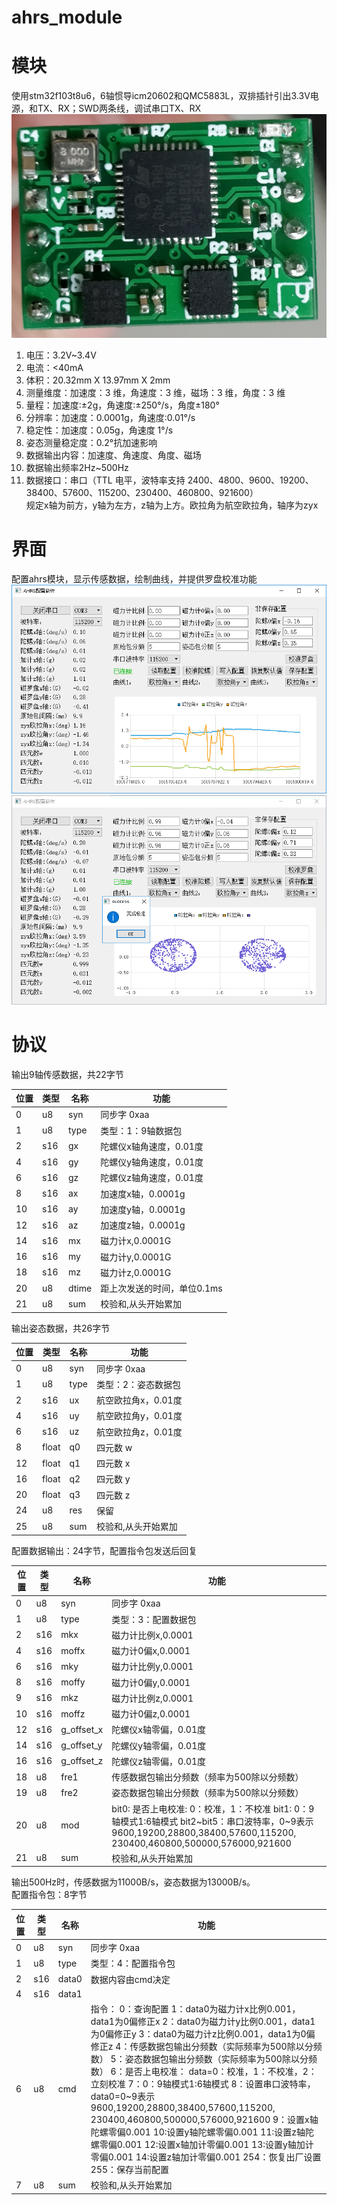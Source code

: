 ahrs_module
======
# 模块  
使用stm32f103t8u6，6轴惯导icm20602和QMC5883L，双排插针引出3.3V电源，和TX、RX；SWD两条线，调试串口TX、RX  
![image](https://github.com/yangzigy/ahrs_module/raw/master/pictures/module0.jpg)  
1. 电压：3.2V~3.4V  
2. 电流：<40mA  
3. 体积：20.32mm X 13.97mm X 2mm  
4. 测量维度：加速度：3 维，角速度：3 维，磁场：3 维，角度：3 维  
5. 量程：加速度:±2g，角速度:±250°/s，角度±180°  
6. 分辨率：加速度：0.0001g，角速度:0.01°/s  
7. 稳定性：加速度：0.05g，角速度 1°/s  
8. 姿态测量稳定度：0.2°抗加速影响  
9. 数据输出内容：加速度、角速度、角度、磁场  
10. 数据输出频率2Hz~500Hz  
11. 数据接口：串口（TTL 电平，波特率支持 2400、4800、9600、19200、38400、57600、115200、230400、460800、921600）  
规定x轴为前方，y轴为左方，z轴为上方。欧拉角为航空欧拉角，轴序为zyx  
# 界面  
配置ahrs模块，显示传感数据，绘制曲线，并提供罗盘校准功能  
![image](https://github.com/yangzigy/ahrs_module/raw/master/pictures/gui0.png)  
![image](https://github.com/yangzigy/ahrs_module/raw/master/pictures/gui.png)  
# 协议  
输出9轴传感数据，共22字节  

| **位置** | **类型** | **名称** | **功能**                    |
| -------- | -------- | -------- | --------------------------- |
| 0        | u8       | syn      | 同步字 0xaa                 |
| 1        | u8       | type     | 类型：1：9轴数据包          |
| 2        | s16      | gx       | 陀螺仪x轴角速度，0.01度     |
| 4        | s16      | gy       | 陀螺仪y轴角速度，0.01度     |
| 6        | s16      | gz       | 陀螺仪z轴角速度，0.01度     |
| 8        | s16      | ax       | 加速度x轴，0.0001g          |
| 10       | s16      | ay       | 加速度y轴，0.0001g          |
| 12       | s16      | az       | 加速度z轴，0.0001g          |
| 14       | s16      | mx       | 磁力计x,0.0001G             |
| 16       | s16      | my       | 磁力计y,0.0001G             |
| 18       | s16      | mz       | 磁力计z,0.0001G             |
| 20       | u8       | dtime    | 距上次发送的时间，单位0.1ms |
| 21       | u8       | sum      | 校验和,从头开始累加         |

输出姿态数据，共26字节  

| **位置** | **类型** | **名称** | **功能**            |
| -------- | -------- | -------- | ------------------- |
| 0        | u8       | syn      | 同步字 0xaa         |
| 1        | u8       | type     | 类型：2：姿态数据包 |
| 2        | s16      | ux       | 航空欧拉角x，0.01度 |
| 4        | s16      | uy       | 航空欧拉角y，0.01度 |
| 6        | s16      | uz       | 航空欧拉角z，0.01度 |
| 8        | float    | q0       | 四元数 w            |
| 12       | float    | q1       | 四元数 x            |
| 16       | float    | q2       | 四元数 y            |
| 20       | float    | q3       | 四元数 z            |
| 24       | u8       | res      | 保留                |
| 25       | u8       | sum      | 校验和,从头开始累加 |

配置数据输出：24字节，配置指令包发送后回复  

| **位置** | **类型** | **名称**   | **功能**                                                     |
| -------- | -------- | ---------- | ------------------------------------------------------------ |
| 0        | u8       | syn        | 同步字 0xaa                                                  |
| 1        | u8       | type       | 类型：3：配置数据包                                          |
| 2        | s16      | mkx        | 磁力计比例x,0.0001                                           |
| 4        | s16      | moffx      | 磁力计0偏x,0.0001                                            |
| 6        | s16      | mky        | 磁力计比例y,0.0001                                           |
| 8        | s16      | moffy      | 磁力计0偏y,0.0001                                            |
| 9        | s16      | mkz        | 磁力计比例z,0.0001                                           |
| 10       | s16      | moffz      | 磁力计0偏z,0.0001                                            |
| 12       | s16      | g_offset_x | 陀螺仪x轴零偏，0.01度                                        |
| 14       | s16      | g_offset_y | 陀螺仪y轴零偏，0.01度                                        |
| 16       | s16      | g_offset_z | 陀螺仪z轴零偏，0.01度                                        |
| 18       | u8       | fre1       | 传感数据包输出分频数（频率为500除以分频数）                  |
| 19       | u8       | fre2       | 姿态数据包输出分频数（频率为500除以分频数）                  |
| 20       | u8       | mod        | bit0: 是否上电校准: 0：校准，1：不校准  bit1: 0：9轴模式1:6轴模式  bit2~bit5：串口波特率，0~9表示    9600,19200,28800,38400,57600,115200,    230400,460800,500000,576000,921600 |
| 21       | u8       | sum        | 校验和,从头开始累加                                          |

输出500Hz时，传感数据为11000B/s，姿态数据为13000B/s。  
配置指令包：8字节  

| **位置** | **类型** | **名称** | **功能**                                                     |
| -------- | -------- | -------- | ------------------------------------------------------------ |
| 0        | u8       | syn      | 同步字 0xaa                                                  |
| 1        | u8       | type     | 类型：4：配置指令包                                          |
| 2        | s16      | data0    | 数据内容由cmd决定                                            |
| 4        | s16      | data1    |                                                              |
| 6        | u8       | cmd      | 指令：  0：查询配置  1：data0为磁力计x比例0.001，data1为0偏修正x  2：data0为磁力计y比例0.001，data1为0偏修正y  3：data0为磁力计z比例0.001，data1为0偏修正z  4：传感数据包输出分频数（实际频率为500除以分频数）  5：姿态数据包输出分频数（实际频率为500除以分频数）  6：是否上电校准：  data=0：校准，1：不校准，2：立刻校准  7：0：9轴模式1:6轴模式  8：设置串口波特率，data0=0~9表示    9600,19200,28800,38400,57600,115200,    230400,460800,500000,576000,921600  9：设置x轴陀螺零偏0.001  10:设置y轴陀螺零偏0.001  11:设置z轴陀螺零偏0.001  12:设置x轴加计零偏0.001  13:设置y轴加计零偏0.001  14:设置z轴加计零偏0.001  254：恢复出厂设置  255：保存当前配置 |
| 7        | u8       | sum      | 校验和,从头开始累加                                          |

